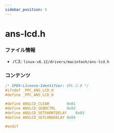 ```yaml
---
sidebar_position: 5
---
```

# ans-lcd.h

### ファイル情報

- パス: `linux-v6.12/drivers/macintosh/ans-lcd.h`

### コンテンツ

```h
/* SPDX-License-Identifier: GPL-2.0 */
#ifndef _PPC_ANS_LCD_H
#define _PPC_ANS_LCD_H

#define ANSLCD_CLEAR		0x01
#define ANSLCD_SENDCTRL		0x02
#define ANSLCD_SETSHORTDELAY	0x03
#define ANSLCD_SETLONGDELAY	0x04

#endif

```
